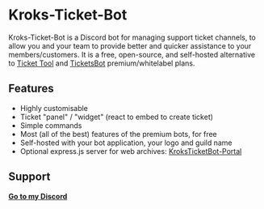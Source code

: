 # Kroks-Ticket-Bot

Kroks-Ticket-Bot is a Discord bot for managing support ticket channels, to allow you and your team to provide better and quicker assistance to your members/customers. It is a free, open-source, and self-hosted alternative to [Ticket Tool](https://tickettool.xyz/) and [TicketsBot](https://ticketsbot.net/) premium/whitelabel plans.

## Features

- Highly customisable
- Ticket "panel" / "widget" (react to embed to create ticket)
- Simple commands
- Most (all of the best) features of the premium bots, for free
- Self-hosted with your bot application, your logo and guild name
- Optional express.js server for web archives: [KroksTicketBot-Portal](https://github.com/Kr0kss/ticket-bot/tree/main)

## Support

**[Go to my Discord](https://discord.gg/fVw9GNW)**
